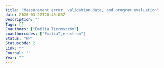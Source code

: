 ```yaml
---
title: "Measurement error, validation data, and program evaluation"
date: 2020-03-27T20:40:03Z
Description: ""
Tags: []
Coauthors: ["Emilia Tjernström"]
coauthorcodes: ["EmiliaTjernstrom"]
Status: "WP"
Statuscode: 2
Link: ""
Journal: ""
Year: ""
---
```

